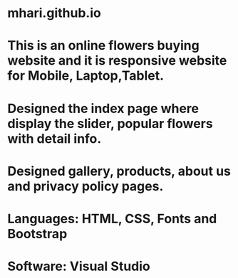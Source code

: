 # mhari.github.io
# This is an online flowers buying website and it is responsive website for Mobile, Laptop,Tablet.
# Designed the index page where display the slider, popular flowers with detail info.
# Designed gallery, products, about us and privacy policy pages.

# Languages: HTML, CSS, Fonts and Bootstrap
# Software: Visual Studio
